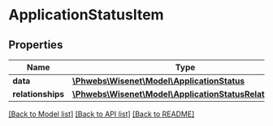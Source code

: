 # ApplicationStatusItem

## Properties
Name | Type | Description | Notes
------------ | ------------- | ------------- | -------------
**data** | [**\Phwebs\Wisenet\Model\ApplicationStatus**](ApplicationStatus.md) |  | [optional] 
**relationships** | [**\Phwebs\Wisenet\Model\ApplicationStatusRelationships**](ApplicationStatusRelationships.md) |  | [optional] 

[[Back to Model list]](../../README.md#documentation-for-models) [[Back to API list]](../../README.md#documentation-for-api-endpoints) [[Back to README]](../../README.md)

